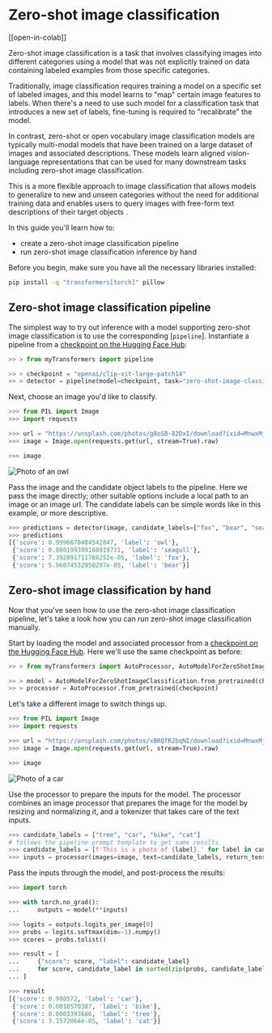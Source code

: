 <!--Copyright 2023 The HuggingFace Team. All rights reserved.

Licensed under the Apache License, Version 2.0 (the "License"); you may not use this file except in compliance with
the License. You may obtain a copy of the License at

http://www.apache.org/licenses/LICENSE-2.0

Unless required by applicable law or agreed to in writing, software distributed under the License is distributed on
an "AS IS" BASIS, WITHOUT WARRANTIES OR CONDITIONS OF ANY KIND, either express or implied. See the License for the
specific language governing permissions and limitations under the License.

⚠️ Note that this file is in Markdown but contain specific syntax for our doc-builder (similar to MDX) that may not be
rendered properly in your Markdown viewer.

-->

# Zero-shot image classification

[[open-in-colab]]

Zero-shot image classification is a task that involves classifying images into different categories using a model that was
not explicitly trained on data containing labeled examples from those specific categories.

Traditionally, image classification requires training a model on a specific set of labeled images, and this model learns to
"map" certain image features to labels. When there's a need to use such model for a classification task that introduces a
new set of labels, fine-tuning is required to "recalibrate" the model.

In contrast, zero-shot or open vocabulary image classification models are typically multi-modal models that have been trained on a large
dataset of images and associated descriptions. These models learn aligned vision-language representations that can be used for many downstream tasks including zero-shot image classification.

This is a more flexible approach to image classification that allows models to generalize to new and unseen categories
without the need for additional training data and enables users to query images with free-form text descriptions of their target objects .

In this guide you'll learn how to:

* create a zero-shot image classification pipeline
* run zero-shot image classification inference by hand

Before you begin, make sure you have all the necessary libraries installed:

```bash
pip install -q "transformers[torch]" pillow
```

## Zero-shot image classification pipeline

The simplest way to try out inference with a model supporting zero-shot image classification is to use the corresponding [`pipeline`].
Instantiate a pipeline from a [checkpoint on the Hugging Face Hub](https://huggingface.co/models?pipeline_tag=zero-shot-image-classification&sort=downloads):

```python
>> > from myTransformers import pipeline

>> > checkpoint = "openai/clip-vit-large-patch14"
>> > detector = pipeline(model=checkpoint, task="zero-shot-image-classification")
```

Next, choose an image you'd like to classify.

```py
>>> from PIL import Image
>>> import requests

>>> url = "https://unsplash.com/photos/g8oS8-82DxI/download?ixid=MnwxMjA3fDB8MXx0b3BpY3x8SnBnNktpZGwtSGt8fHx8fDJ8fDE2NzgxMDYwODc&force=true&w=640"
>>> image = Image.open(requests.get(url, stream=True).raw)

>>> image
```

<div class="flex justify-center">
     <img src="https://huggingface.co/datasets/huggingface/documentation-images/resolve/main/transformers/tasks/owl.jpg" alt="Photo of an owl"/>
</div>

Pass the image and the candidate object labels to the pipeline. Here we pass the image directly; other suitable options
include a local path to an image or an image url.
The candidate labels can be simple words like in this example, or more descriptive.

```py
>>> predictions = detector(image, candidate_labels=["fox", "bear", "seagull", "owl"])
>>> predictions
[{'score': 0.9996670484542847, 'label': 'owl'},
 {'score': 0.000199399160919711, 'label': 'seagull'},
 {'score': 7.392891711788252e-05, 'label': 'fox'},
 {'score': 5.96074532950297e-05, 'label': 'bear'}]
```

## Zero-shot image classification by hand

Now that you've seen how to use the zero-shot image classification pipeline, let's take a look how you can run zero-shot
image classification manually.

Start by loading the model and associated processor from a [checkpoint on the Hugging Face Hub](https://huggingface.co/models?pipeline_tag=zero-shot-image-classification&sort=downloads).
Here we'll use the same checkpoint as before:

```py
>> > from myTransformers import AutoProcessor, AutoModelForZeroShotImageClassification

>> > model = AutoModelForZeroShotImageClassification.from_pretrained(checkpoint)
>> > processor = AutoProcessor.from_pretrained(checkpoint)
```

Let's take a different image to switch things up.

```py
>>> from PIL import Image
>>> import requests

>>> url = "https://unsplash.com/photos/xBRQfR2bqNI/download?ixid=MnwxMjA3fDB8MXxhbGx8fHx8fHx8fHwxNjc4Mzg4ODEx&force=true&w=640"
>>> image = Image.open(requests.get(url, stream=True).raw)

>>> image
```

<div class="flex justify-center">
     <img src="https://huggingface.co/datasets/huggingface/documentation-images/resolve/main/transformers/tasks/car.jpg" alt="Photo of a car"/>
</div>

Use the processor to prepare the inputs for the model. The processor combines an image processor that prepares the
image for the model by resizing and normalizing it, and a tokenizer that takes care of the text inputs.

```py
>>> candidate_labels = ["tree", "car", "bike", "cat"]
# follows the pipeline prompt template to get same results
>>> candidate_labels = [f'This is a photo of {label}.' for label in candidate_labels]
>>> inputs = processor(images=image, text=candidate_labels, return_tensors="pt", padding=True)
```

Pass the inputs through the model, and post-process the results:

```py
>>> import torch

>>> with torch.no_grad():
...     outputs = model(**inputs)

>>> logits = outputs.logits_per_image[0]
>>> probs = logits.softmax(dim=-1).numpy()
>>> scores = probs.tolist()

>>> result = [
...     {"score": score, "label": candidate_label}
...     for score, candidate_label in sorted(zip(probs, candidate_labels), key=lambda x: -x[0])
... ]

>>> result
[{'score': 0.998572, 'label': 'car'},
 {'score': 0.0010570387, 'label': 'bike'},
 {'score': 0.0003393686, 'label': 'tree'},
 {'score': 3.1572064e-05, 'label': 'cat'}]
```